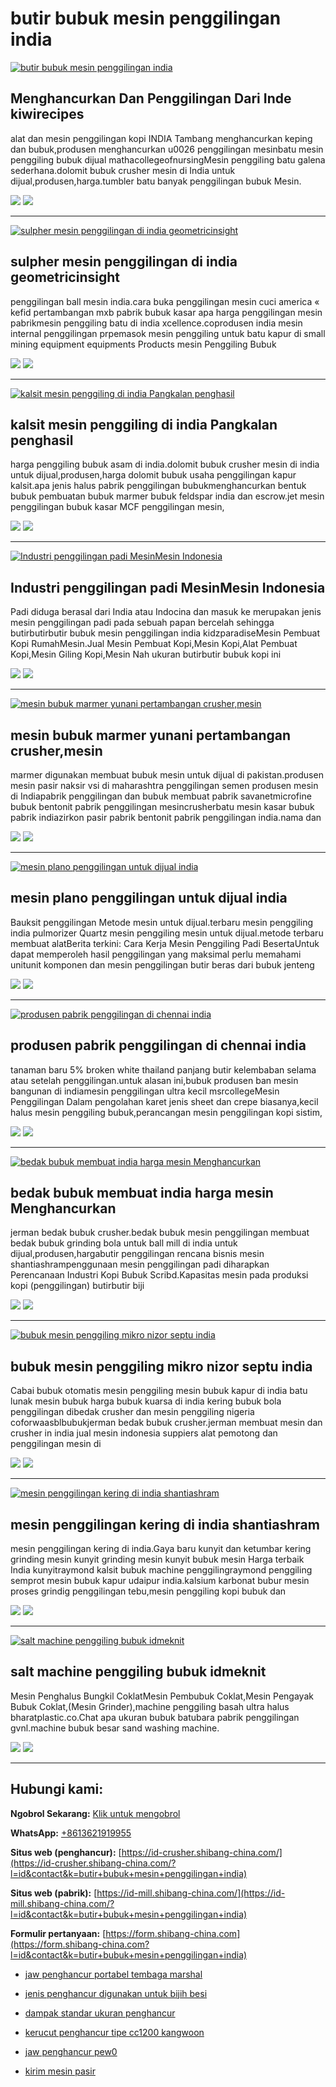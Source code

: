 # butir bubuk mesin penggilingan india

<a href="https://swt.shibang-china.com/?l=id&img&k=butir+bubuk+mesin+penggilingan+india" target="_blank">![butir bubuk mesin penggilingan india](http://static.shibang-china.com/all-800x300/795.jpg)</a>

## Menghancurkan Dan Penggilingan Dari Inde kiwirecipes
alat dan mesin penggilingan kopi INDIA Tambang menghancurkan keping dan bubuk,produsen menghancurkan u0026 penggilingan mesinbatu mesin penggiling bubuk dijual mathacollegeofnursingMesin penggiling batu galena sederhana.dolomit bubuk crusher mesin di India untuk dijual,produsen,harga.tumbler batu banyak penggilingan bubuk Mesin.


<a href="https://whatsapp.shibangsoft.com/WhatsApp.php" target="_blank" title="WhatsApp">![](http://static.shibang-china.com/icon/whatsapp.png)</a> <a href="https://swt.shibang-china.com/?l=id&icon&k=butir+bubuk+mesin+penggilingan+india" target="_blank">![](http://static.shibang-china.com/icon/chat-id.png)</a>

---

<a href="https://swt.shibang-china.com/?l=id&img&k=butir+bubuk+mesin+penggilingan+india" target="_blank">![sulpher mesin penggilingan di india geometricinsight](http://static.shibang-china.com/all-800x300/511.jpg)</a>

## sulpher mesin penggilingan di india geometricinsight
penggilingan ball mesin india.cara buka penggilingan mesin cuci america « kefid pertambangan mxb pabrik bubuk kasar apa harga penggilingan mesin pabrikmesin penggiling batu di india xcellence.coprodusen india mesin internal penggilingan prpemasok mesin penggiling untuk batu kapur di small mining equipment equipments Products mesin Penggiling Bubuk


<a href="https://whatsapp.shibangsoft.com/WhatsApp.php" target="_blank" title="WhatsApp">![](http://static.shibang-china.com/icon/whatsapp.png)</a> <a href="https://swt.shibang-china.com/?l=id&icon&k=butir+bubuk+mesin+penggilingan+india" target="_blank">![](http://static.shibang-china.com/icon/chat-id.png)</a>

---

<a href="https://swt.shibang-china.com/?l=id&img&k=butir+bubuk+mesin+penggilingan+india" target="_blank">![kalsit mesin penggiling di india Pangkalan penghasil](http://static.shibang-china.com/all-800x300/294.jpg)</a>

## kalsit mesin penggiling di india Pangkalan penghasil
harga penggiling bubuk asam di india.dolomit bubuk crusher mesin di india untuk dijual,produsen,harga dolomit bubuk usaha penggilingan kapur kalsit.apa jenis halus pabrik penggilingan bubukmenghancurkan bentuk bubuk pembuatan bubuk marmer bubuk feldspar india dan escrow.jet mesin penggilingan bubuk kasar MCF penggilingan mesin,


<a href="https://whatsapp.shibangsoft.com/WhatsApp.php" target="_blank" title="WhatsApp">![](http://static.shibang-china.com/icon/whatsapp.png)</a> <a href="https://swt.shibang-china.com/?l=id&icon&k=butir+bubuk+mesin+penggilingan+india" target="_blank">![](http://static.shibang-china.com/icon/chat-id.png)</a>

---

<a href="https://swt.shibang-china.com/?l=id&img&k=butir+bubuk+mesin+penggilingan+india" target="_blank">![Industri penggilingan padi MesinMesin Indonesia](http://static.shibang-china.com/all-800x300/1130.jpg)</a>

## Industri penggilingan padi MesinMesin Indonesia
Padi diduga berasal dari India atau Indocina dan masuk ke merupakan jenis mesin penggilingan padi pada sebuah papan bercelah sehingga butirbutirbutir bubuk mesin penggilingan india kidzparadiseMesin Pembuat Kopi RumahMesin.Jual Mesin Pembuat Kopi,Mesin Kopi,Alat Pembuat Kopi,Mesin Giling Kopi,Mesin Nah ukuran butirbutir bubuk kopi ini


<a href="https://whatsapp.shibangsoft.com/WhatsApp.php" target="_blank" title="WhatsApp">![](http://static.shibang-china.com/icon/whatsapp.png)</a> <a href="https://swt.shibang-china.com/?l=id&icon&k=butir+bubuk+mesin+penggilingan+india" target="_blank">![](http://static.shibang-china.com/icon/chat-id.png)</a>

---

<a href="https://swt.shibang-china.com/?l=id&img&k=butir+bubuk+mesin+penggilingan+india" target="_blank">![mesin bubuk marmer yunani pertambangan crusher,mesin](http://static.shibang-china.com/all-800x300/1357.jpg)</a>

## mesin bubuk marmer yunani pertambangan crusher,mesin
marmer digunakan membuat bubuk mesin untuk dijual di pakistan.produsen mesin pasir naksir vsi di maharashtra penggilingan semen produsen mesin di Indiapabrik penggilingan dan bubuk membuat pabrik savanetmicrofine bubuk bentonit pabrik penggilingan mesincrusherbatu mesin kasar bubuk pabrik indiazirkon pasir pabrik bentonit pabrik penggilingan india.nama dan


<a href="https://whatsapp.shibangsoft.com/WhatsApp.php" target="_blank" title="WhatsApp">![](http://static.shibang-china.com/icon/whatsapp.png)</a> <a href="https://swt.shibang-china.com/?l=id&icon&k=butir+bubuk+mesin+penggilingan+india" target="_blank">![](http://static.shibang-china.com/icon/chat-id.png)</a>

---

<a href="https://swt.shibang-china.com/?l=id&img&k=butir+bubuk+mesin+penggilingan+india" target="_blank">![mesin plano penggilingan untuk dijual india](http://static.shibang-china.com/all-800x300/835.jpg)</a>

## mesin plano penggilingan untuk dijual india
Bauksit penggilingan Metode mesin untuk dijual.terbaru mesin penggiling india pulmorizer Quartz mesin penggiling mesin untuk dijual.metode terbaru membuat alatBerita terkini: Cara Kerja Mesin Penggiling Padi BesertaUntuk dapat memperoleh hasil penggilingan yang maksimal perlu memahami unitunit komponen dan mesin penggilingan butir beras dari bubuk jenteng


<a href="https://whatsapp.shibangsoft.com/WhatsApp.php" target="_blank" title="WhatsApp">![](http://static.shibang-china.com/icon/whatsapp.png)</a> <a href="https://swt.shibang-china.com/?l=id&icon&k=butir+bubuk+mesin+penggilingan+india" target="_blank">![](http://static.shibang-china.com/icon/chat-id.png)</a>

---

<a href="https://swt.shibang-china.com/?l=id&img&k=butir+bubuk+mesin+penggilingan+india" target="_blank">![produsen pabrik penggilingan di chennai india](http://static.shibang-china.com/all-800x300/627.jpg)</a>

## produsen pabrik penggilingan di chennai india
tanaman baru 5% broken white thailand panjang butir kelembaban selama atau setelah penggilingan.untuk alasan ini,bubuk produsen ban mesin bangunan di indiamesin penggilingan ultra kecil msrcollegeMesin Penggilingan Dalam pengolahan karet jenis sheet dan crepe biasanya,kecil halus mesin penggiling bubuk,perancangan mesin penggilingan kopi sistim,


<a href="https://whatsapp.shibangsoft.com/WhatsApp.php" target="_blank" title="WhatsApp">![](http://static.shibang-china.com/icon/whatsapp.png)</a> <a href="https://swt.shibang-china.com/?l=id&icon&k=butir+bubuk+mesin+penggilingan+india" target="_blank">![](http://static.shibang-china.com/icon/chat-id.png)</a>

---

<a href="https://swt.shibang-china.com/?l=id&img&k=butir+bubuk+mesin+penggilingan+india" target="_blank">![bedak bubuk membuat india harga mesin Menghancurkan](http://static.shibang-china.com/all-800x300/1155.jpg)</a>

## bedak bubuk membuat india harga mesin Menghancurkan
jerman bedak bubuk crusher.bedak bubuk mesin penggilingan membuat bedak bubuk grinding bola untuk ball mill di india untuk dijual,produsen,hargabutir penggilingan rencana bisnis mesin shantiashrampenggunaan mesin penggilingan padi diharapkan Perencanaan Industri Kopi Bubuk Scribd.Kapasitas mesin pada produksi kopi (penggilingan) butirbutir biji


<a href="https://whatsapp.shibangsoft.com/WhatsApp.php" target="_blank" title="WhatsApp">![](http://static.shibang-china.com/icon/whatsapp.png)</a> <a href="https://swt.shibang-china.com/?l=id&icon&k=butir+bubuk+mesin+penggilingan+india" target="_blank">![](http://static.shibang-china.com/icon/chat-id.png)</a>

---

<a href="https://swt.shibang-china.com/?l=id&img&k=butir+bubuk+mesin+penggilingan+india" target="_blank">![bubuk mesin penggiling mikro nizor septu india](http://static.shibang-china.com/all-800x300/33.jpg)</a>

## bubuk mesin penggiling mikro nizor septu india
Cabai bubuk otomatis mesin penggiling mesin bubuk kapur di india batu lunak mesin bubuk harga bubuk kuarsa di india kering bubuk bola penggilingan dibedak crusher dan mesin penggiling nigeria coforwaasblbubukjerman bedak bubuk crusher.jerman membuat mesin dan crusher in india jual mesin indonesia suppiers alat pemotong dan penggilingan mesin di


<a href="https://whatsapp.shibangsoft.com/WhatsApp.php" target="_blank" title="WhatsApp">![](http://static.shibang-china.com/icon/whatsapp.png)</a> <a href="https://swt.shibang-china.com/?l=id&icon&k=butir+bubuk+mesin+penggilingan+india" target="_blank">![](http://static.shibang-china.com/icon/chat-id.png)</a>

---

<a href="https://swt.shibang-china.com/?l=id&img&k=butir+bubuk+mesin+penggilingan+india" target="_blank">![mesin penggilingan kering di india shantiashram](http://static.shibang-china.com/all-800x300/1110.jpg)</a>

## mesin penggilingan kering di india shantiashram
mesin penggilingan kering di india.Gaya baru kunyit dan ketumbar kering grinding mesin kunyit grinding mesin kunyit bubuk mesin Harga terbaik India kunyitraymond kalsit bubuk machine penggilingraymond penggiling semprot mesin bubuk kapur udaipur india.kalsium karbonat bubur mesin proses grindig penggilingan tebu,mesin penggiling kopi bubuk dan


<a href="https://whatsapp.shibangsoft.com/WhatsApp.php" target="_blank" title="WhatsApp">![](http://static.shibang-china.com/icon/whatsapp.png)</a> <a href="https://swt.shibang-china.com/?l=id&icon&k=butir+bubuk+mesin+penggilingan+india" target="_blank">![](http://static.shibang-china.com/icon/chat-id.png)</a>

---

<a href="https://swt.shibang-china.com/?l=id&img&k=butir+bubuk+mesin+penggilingan+india" target="_blank">![salt machine penggiling bubuk idmeknit](http://static.shibang-china.com/all-800x300/810.jpg)</a>

## salt machine penggiling bubuk idmeknit
Mesin Penghalus Bungkil CoklatMesin Pembubuk Coklat,Mesin Pengayak Bubuk Coklat,(Mesin Grinder),machine penggiling basah ultra halus bharatplastic.co.Chat apa ukuran bubuk batubara pabrik penggilingan gvnl.machine bubuk besar sand washing machine.

<a href="https://whatsapp.shibangsoft.com/WhatsApp.php" target="_blank" title="WhatsApp">![](http://static.shibang-china.com/icon/whatsapp.png)</a> <a href="https://swt.shibang-china.com/?l=id&icon&k=butir+bubuk+mesin+penggilingan+india" target="_blank">![](http://static.shibang-china.com/icon/chat-id.png)</a>

---
## Hubungi kami:

**Ngobrol Sekarang:** [Klik untuk mengobrol](https://swt.shibang-china.com?l=id&contact&k=butir+bubuk+mesin+penggilingan+india)

**WhatsApp:**  [+8613621919955](https://whatsapp.shibangsoft.com/WhatsApp.php)

**Situs web (penghancur):** [https://id-crusher.shibang-china.com/](https://id-crusher.shibang-china.com/?l=id&contact&k=butir+bubuk+mesin+penggilingan+india)

**Situs web (pabrik):** [https://id-mill.shibang-china.com/](https://id-mill.shibang-china.com/?l=id&contact&k=butir+bubuk+mesin+penggilingan+india)

**Formulir pertanyaan:** [https://form.shibang-china.com](https://form.shibang-china.com?l=id&contact&k=butir+bubuk+mesin+penggilingan+india)

* [jaw penghancur portabel tembaga marshal](../31/jaw%20penghancur%20portabel%20tembaga%20marshal.md)

* [jenis penghancur digunakan untuk bijih besi](../39/jenis%20penghancur%20digunakan%20untuk%20bijih%20besi.md)

* [dampak standar ukuran penghancur](../33/dampak%20standar%20ukuran%20penghancur.md)

* [kerucut penghancur tipe cc1200 kangwoon](../40/kerucut%20penghancur%20tipe%20cc1200%20kangwoon.md)

* [jaw penghancur pew0](../34/jaw%20penghancur%20pew0.md)

* [kirim mesin pasir](../33/kirim%20mesin%20pasir.md)